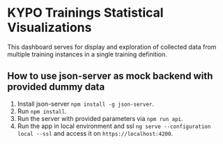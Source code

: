 # KYPO Trainings Statistical Visualizations

This dashboard serves for display and exploration of collected data from multiple training instances in a single training definition.

## How to use json-server as mock backend with provided dummy data

1.  Install json-server `npm install -g json-server`.
2.  Run `npm install`.
3.  Run the server with provided parameters via `npm run api`.
4.  Run the app in local environment and ssl `ng serve --configuration local --ssl` and access it on `https://localhost:4200`.

